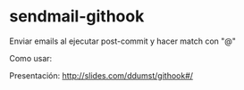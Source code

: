 # sendmail-githook

Enviar emails al ejecutar post-commit y hacer match con "@"

Como usar:

Presentación: http://slides.com/ddumst/githook#/
